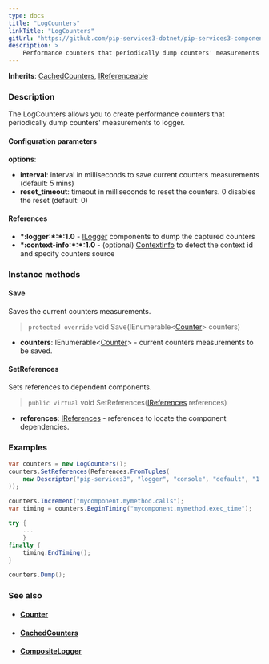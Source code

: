 ```yaml
---
type: docs
title: "LogCounters"
linkTitle: "LogCounters"
gitUrl: "https://github.com/pip-services3-dotnet/pip-services3-components-dotnet"
description: >
    Performance counters that periodically dump counters' measurements to logger.
---
```


**Inherits**: [CachedCounters](../cached_counters), [IReferenceable](../../../commons/refer/ireferenceable)

### Description

The LogCounters allows you to create performance counters that periodically dump counters' measurements to logger.

#### Configuration parameters

**options**:
- **interval**: interval in milliseconds to save current counters measurements (default: 5 mins)
- **reset_timeout**: timeout in milliseconds to reset the counters. 0 disables the reset (default: 0)


#### References
- **\*:logger:\*:\*:1.0** - [ILogger](../../log/ilogger) components to dump the captured counters
- **\*:context-info:\*:\*:1.0** - (optional) [ContextInfo](../../info/context_info) to detect the context id and specify counters source



### Instance methods

#### Save
Saves the current counters measurements.

> `protected override` void Save(IEnumerable<[Counter](../counter)> counters)

- **counters**: IEnumerable<[Counter](../counter)> - current counters measurements to be saved.


#### SetReferences
Sets references to dependent components.

> `public virtual` void SetReferences([IReferences](../../../commons/refer/ireferences) references)

- **references**: [IReferences](../../../commons/refer/ireferences) - references to locate the component dependencies.

### Examples

```cs
var counters = new LogCounters();
counters.SetReferences(References.FromTuples(
    new Descriptor("pip-services3", "logger", "console", "default", "1.0"), new ConsoleLogger()
));

counters.Increment("mycomponent.mymethod.calls");
var timing = counters.BeginTiming("mycomponent.mymethod.exec_time");

try {
    ...
    }
finally {
    timing.EndTiming();
}

counters.Dump();
```

### See also
- #### [Counter](../counter)
- #### [CachedCounters](../cached_counters)
- #### [CompositeLogger](../../log/composite_logger)
